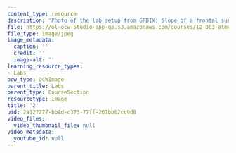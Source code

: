 ```yaml
---
content_type: resource
description: 'Photo of the lab setup from GFDIX: Slope of a frontal surface.'
file: https://ol-ocw-studio-app-qa.s3.amazonaws.com/courses/12-003-atmosphere-ocean-and-climate-dynamics-fall-2008/2a127277bb4dc37377ff267bb02cc9d8_2.jpg
file_type: image/jpeg
image_metadata:
  caption: ''
  credit: ''
  image-alt: ''
learning_resource_types:
- Labs
ocw_type: OCWImage
parent_title: Labs
parent_type: CourseSection
resourcetype: Image
title: '2'
uid: 2a127277-bb4d-c373-77ff-267bb02cc9d8
video_files:
  video_thumbnail_file: null
video_metadata:
  youtube_id: null
---
```

